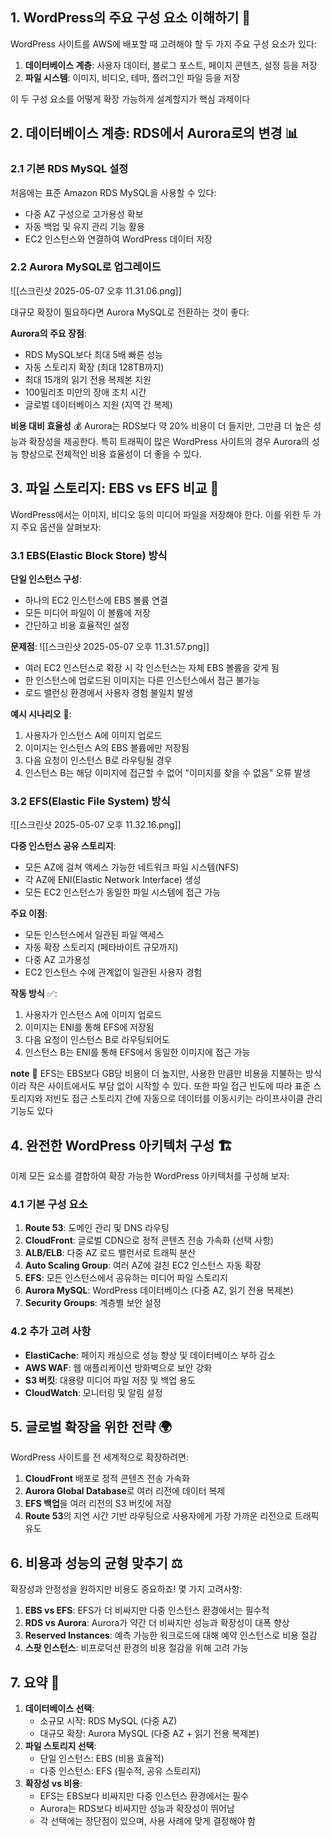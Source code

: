 
## 1. WordPress의 주요 구성 요소 이해하기 🧩

WordPress 사이트를 AWS에 배포할 때 고려해야 할 두 가지 주요 구성 요소가 있다:

1. **데이터베이스 계층**: 사용자 데이터, 블로그 포스트, 페이지 콘텐츠, 설정 등을 저장
2. **파일 시스템**: 이미지, 비디오, 테마, 플러그인 파일 등을 저장

이 두 구성 요소를 어떻게 확장 가능하게 설계할지가 핵심 과제이다

## 2. 데이터베이스 계층: RDS에서 Aurora로의 변경 📊

### 2.1 기본 RDS MySQL 설정

처음에는 표준 Amazon RDS MySQL을 사용할 수 있다:

- 다중 AZ 구성으로 고가용성 확보
- 자동 백업 및 유지 관리 기능 활용
- EC2 인스턴스와 연결하여 WordPress 데이터 저장

### 2.2 Aurora MySQL로 업그레이드

![[스크린샷 2025-05-07 오후 11.31.06.png]]

대규모 확장이 필요하다면 Aurora MySQL로 전환하는 것이 좋다:

**Aurora의 주요 장점**:

- RDS MySQL보다 최대 5배 빠른 성능
- 자동 스토리지 확장 (최대 128TB까지)
- 최대 15개의 읽기 전용 복제본 지원
- 100밀리초 미만의 장애 조치 시간
- 글로벌 데이터베이스 지원 (지역 간 복제)

**비용 대비 효율성** 💰 Aurora는 RDS보다 약 20% 비용이 더 들지만, 그만큼 더 높은 성능과 확장성을 제공한다. 특히 트래픽이 많은 WordPress 사이트의 경우 Aurora의 성능 향상으로 전체적인 비용 효율성이 더 좋을 수 있다.

## 3. 파일 스토리지: EBS vs EFS 비교 💾

WordPress에서는 이미지, 비디오 등의 미디어 파일을 저장해야 한다. 이를 위한 두 가지 주요 옵션을 살펴보자:

### 3.1 EBS(Elastic Block Store) 방식

**단일 인스턴스 구성**:

- 하나의 EC2 인스턴스에 EBS 볼륨 연결
- 모든 미디어 파일이 이 볼륨에 저장
- 간단하고 비용 효율적인 설정

**문제점**:
![[스크린샷 2025-05-07 오후 11.31.57.png]]
- 여러 EC2 인스턴스로 확장 시 각 인스턴스는 자체 EBS 볼륨을 갖게 됨
- 한 인스턴스에 업로드된 이미지는 다른 인스턴스에서 접근 불가능
- 로드 밸런싱 환경에서 사용자 경험 불일치 발생

**예시 시나리오** 🚫:

1. 사용자가 인스턴스 A에 이미지 업로드
2. 이미지는 인스턴스 A의 EBS 볼륨에만 저장됨
3. 다음 요청이 인스턴스 B로 라우팅될 경우
4. 인스턴스 B는 해당 이미지에 접근할 수 없어 "이미지를 찾을 수 없음" 오류 발생

### 3.2 EFS(Elastic File System) 방식

![[스크린샷 2025-05-07 오후 11.32.16.png]]

**다중 인스턴스 공유 스토리지**:

- 모든 AZ에 걸쳐 액세스 가능한 네트워크 파일 시스템(NFS)
- 각 AZ에 ENI(Elastic Network Interface) 생성
- 모든 EC2 인스턴스가 동일한 파일 시스템에 접근 가능

**주요 이점**:

- 모든 인스턴스에서 일관된 파일 액세스
- 자동 확장 스토리지 (페타바이트 규모까지)
- 다중 AZ 고가용성
- EC2 인스턴스 수에 관계없이 일관된 사용자 경험

**작동 방식** ✅:

1. 사용자가 인스턴스 A에 이미지 업로드
2. 이미지는 ENI를 통해 EFS에 저장됨
3. 다음 요청이 인스턴스 B로 라우팅되어도
4. 인스턴스 B는 ENI를 통해 EFS에서 동일한 이미지에 접근 가능

**note** 📝 EFS는 EBS보다 GB당 비용이 더 높지만, 사용한 만큼만 비용을 지불하는 방식이라 작은 사이트에서도 부담 없이 시작할 수 있다. 또한 파일 접근 빈도에 따라 표준 스토리지와 저빈도 접근 스토리지 간에 자동으로 데이터를 이동시키는 라이프사이클 관리 기능도 있다

## 4. 완전한 WordPress 아키텍처 구성 🏗️

이제 모든 요소를 결합하여 확장 가능한 WordPress 아키텍처를 구성해 보자:

### 4.1 기본 구성 요소

1. **Route 53**: 도메인 관리 및 DNS 라우팅
2. **CloudFront**: 글로벌 CDN으로 정적 콘텐츠 전송 가속화 (선택 사항)
3. **ALB/ELB**: 다중 AZ 로드 밸런서로 트래픽 분산
4. **Auto Scaling Group**: 여러 AZ에 걸친 EC2 인스턴스 자동 확장
5. **EFS**: 모든 인스턴스에서 공유하는 미디어 파일 스토리지
6. **Aurora MySQL**: WordPress 데이터베이스 (다중 AZ, 읽기 전용 복제본)
7. **Security Groups**: 계층별 보안 설정

### 4.2 추가 고려 사항

- **ElastiCache**: 페이지 캐싱으로 성능 향상 및 데이터베이스 부하 감소
- **AWS WAF**: 웹 애플리케이션 방화벽으로 보안 강화
- **S3 버킷**: 대용량 미디어 파일 저장 및 백업 용도
- **CloudWatch**: 모니터링 및 알림 설정

## 5. 글로벌 확장을 위한 전략 🌍

WordPress 사이트를 전 세계적으로 확장하려면:

1. **CloudFront** 배포로 정적 콘텐츠 전송 가속화
2. **Aurora Global Database**로 여러 리전에 데이터 복제
3. **EFS 백업**을 여러 리전의 S3 버킷에 저장
4. **Route 53**의 지연 시간 기반 라우팅으로 사용자에게 가장 가까운 리전으로 트래픽 유도

## 6. 비용과 성능의 균형 맞추기 ⚖️

확장성과 안정성을 원하지만 비용도 중요하죠! 몇 가지 고려사항:

1. **EBS vs EFS**: EFS가 더 비싸지만 다중 인스턴스 환경에서는 필수적
2. **RDS vs Aurora**: Aurora가 약간 더 비싸지만 성능과 확장성이 대폭 향상
3. **Reserved Instances**: 예측 가능한 워크로드에 대해 예약 인스턴스로 비용 절감
4. **스팟 인스턴스**: 비프로덕션 환경의 비용 절감을 위해 고려 가능

## 7. 요약 📌

1. **데이터베이스 선택**:
    - 소규모 시작: RDS MySQL (다중 AZ)
    - 대규모 확장: Aurora MySQL (다중 AZ + 읽기 전용 복제본)
2. **파일 스토리지 선택**:
    - 단일 인스턴스: EBS (비용 효율적)
    - 다중 인스턴스: EFS (필수적, 공유 스토리지)
3. **확장성 vs 비용**:
    - EFS는 EBS보다 비싸지만 다중 인스턴스 환경에서는 필수
    - Aurora는 RDS보다 비싸지만 성능과 확장성이 뛰어남
    - 각 선택에는 장단점이 있으며, 사용 사례에 맞게 결정해야 함

